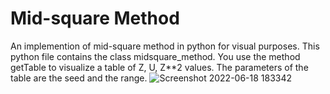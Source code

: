 # Mid-square Method
An implemention of mid-square method in python for visual purposes.
This python file contains the class midsquare_method. 
You use the method getTable to visualize a table of Z, U, Z**2 values.
The parameters of the table are the seed and the range.
![Screenshot 2022-06-18 183342](https://user-images.githubusercontent.com/80037814/174445636-ba2d9de6-b429-4cc1-91c1-a6c41765431d.png)
